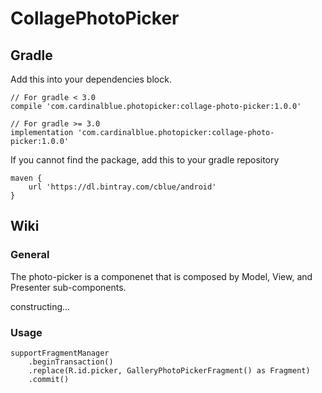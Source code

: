 CollagePhotoPicker
===

Gradle
---

Add this into your dependencies block.

```
// For gradle < 3.0
compile 'com.cardinalblue.photopicker:collage-photo-picker:1.0.0'

// For gradle >= 3.0
implementation 'com.cardinalblue.photopicker:collage-photo-picker:1.0.0'
```

If you cannot find the package, add this to your gradle repository

```
maven {
    url 'https://dl.bintray.com/cblue/android'
}
```

Wiki
---

### General

The photo-picker is a componenet that is composed by Model, View, and Presenter sub-components.

constructing...

### Usage

```
supportFragmentManager
    .beginTransaction()
    .replace(R.id.picker, GalleryPhotoPickerFragment() as Fragment)
    .commit()
```